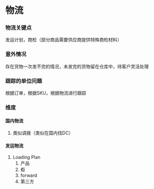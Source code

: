 # 物流

### 物流关键点

发运计划，商检（部分商品需要供应商提供特殊商检材料）

### 意外情况

存在货物一次发不完的情况，未发完的货物留在仓库中，待客户灵活处理

### 跟踪的单位问题

根据订单，根据SKU，根据物流进行跟踪

### 维度

#### 国内物流

1. 类似调拨（类似在国内找DC）

#### 发运物流

1. Loading Plan
   1. 产品
   2. 柜
   3. forward
   4. 第三方



